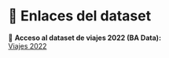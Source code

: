 # 🔗 Enlaces del dataset 

🚀 **Acceso al dataset de viajes 2022 (BA Data):**  
[Viajes 2022](https://data.buenosaires.gob.ar/dataset/viajes-etapas-transporte-publico/resource/83fc707d-b3ea-40e9-9292-efdfabf7d378 )
